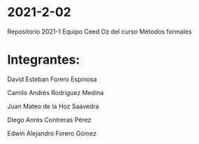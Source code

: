# 2021-2-02
Repositorio 2021-1 Equipo Ceed Oz del curso Métodos formales

# Integrantes:

David Esteban Forero Espinosa

Camilo Andrés Rodríguez Medina

Juan Mateo de la Hoz Saavedra

Diego Anrés Contreras Pérez

Edwin Alejandro Forero Gómez
